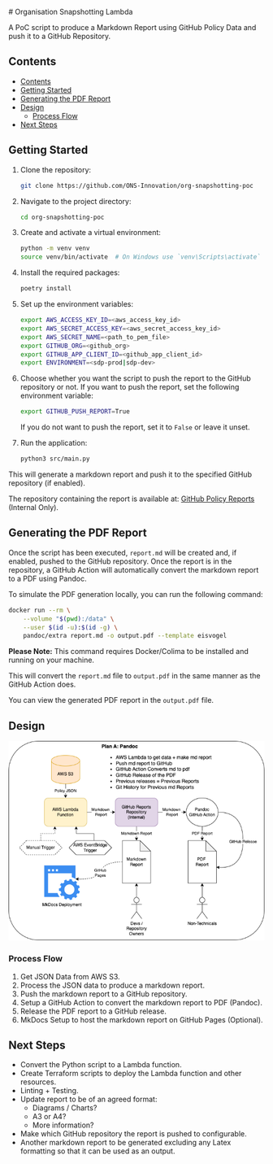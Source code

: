 # Organisation Snapshotting Lambda

A PoC script to produce a Markdown Report using GitHub Policy Data and push it to a GitHub Repository.

## Contents

- [Contents](#contents)
- [Getting Started](#getting-started)
- [Generating the PDF Report](#generating-the-pdf-report)
- [Design](#design)
  - [Process Flow](#process-flow)
- [Next Steps](#next-steps)

## Getting Started

1. Clone the repository:
   
    ```bash
    git clone https://github.com/ONS-Innovation/org-snapshotting-poc
    ```

2. Navigate to the project directory:
   
    ```bash
    cd org-snapshotting-poc
    ```

3. Create and activate a virtual environment:
   
    ```bash
    python -m venv venv
    source venv/bin/activate  # On Windows use `venv\Scripts\activate`
    ```

4. Install the required packages:
   
    ```bash
    poetry install
    ```

5. Set up the environment variables:
   
    ```bash
    export AWS_ACCESS_KEY_ID=<aws_access_key_id> 
    export AWS_SECRET_ACCESS_KEY=<aws_secret_access_key_id>
    export AWS_SECRET_NAME=<path_to_pem_file>
    export GITHUB_ORG=<github_org>
    export GITHUB_APP_CLIENT_ID=<github_app_client_id>
    export ENVIRONMENT=<sdp-prod|sdp-dev>
    ```

6. Choose whether you want the script to push the report to the GitHub repository or not. If you want to push the report, set the following environment variable:
   
    ```bash
    export GITHUB_PUSH_REPORT=True
    ```
   If you do not want to push the report, set it to `False` or leave it unset.

7. Run the application:
   
    ```bash
    python3 src/main.py
    ```

This will generate a markdown report and push it to the specified GitHub repository (if enabled).

The repository containing the report is available at: [GitHub Policy Reports](https://github.com/ONS-Innovation/github-policy-reports) (Internal Only).

## Generating the PDF Report

Once the script has been executed, `report.md` will be created and, if enabled, pushed to the GitHub repository. Once the report is in the repository, a GitHub Action will automatically convert the markdown report to a PDF using Pandoc.

To simulate the PDF generation locally, you can run the following command:

```bash
docker run --rm \
    --volume "$(pwd):/data" \
    --user $(id -u):$(id -g) \
    pandoc/extra report.md -o output.pdf --template eisvogel
```

**Please Note:** This command requires Docker/Colima to be installed and running on your machine.

This will convert the `report.md` file to `output.pdf` in the same manner as the GitHub Action does.

You can view the generated PDF report in the `output.pdf` file.

## Design

![Designs](./design/org_snapshotting_PoC.drawio.png)

### Process Flow

1. Get JSON Data from AWS S3.
2. Process the JSON data to produce a markdown report.
3. Push the markdown report to a GitHub repository.
4. Setup a GitHub Action to convert the markdown report to PDF (Pandoc).
5. Release the PDF report to a GitHub release.
6. MkDocs Setup to host the markdown report on GitHub Pages (Optional).

## Next Steps

- Convert the Python script to a Lambda function.
- Create Terraform scripts to deploy the Lambda function and other resources.
- Linting + Testing.
- Update report to be of an agreed format:
    - Diagrams / Charts?
    - A3 or A4?
    - More information?
- Make which GitHub repository the report is pushed to configurable.
- Another markdown report to be generated excluding any Latex formatting so that it can be used as an output.
